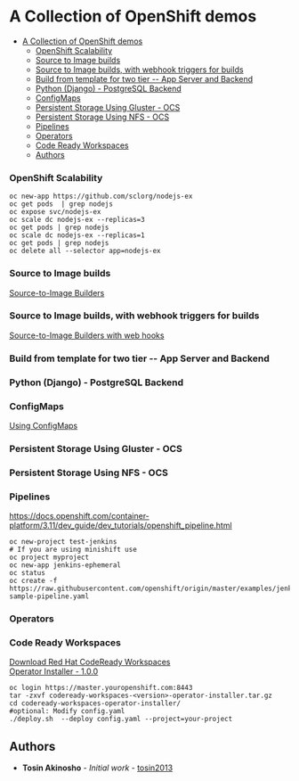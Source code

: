 # A Collection of OpenShift demos

<!-- TOC -->

- [A Collection of OpenShift demos](#a-collection-of-openshift-demos)
    - [OpenShift Scalability](#openshift-scalability)
    - [Source to Image builds](#source-to-image-builds)
    - [Source to Image builds, with webhook triggers for builds](#source-to-image-builds-with-webhook-triggers-for-builds)
    - [Build from template for two tier -- App Server and Backend](#build-from-template-for-two-tier----app-server-and-backend)
    - [Python (Django)  - PostgreSQL Backend](#python-django----postgresql-backend)
    - [ConfigMaps](#configmaps)
    - [Persistent Storage Using Gluster - OCS](#persistent-storage-using-gluster---ocs)
    - [Persistent Storage Using NFS - OCS](#persistent-storage-using-nfs---ocs)
    - [Pipelines](#pipelines)
    - [Operators](#operators)
    - [Code Ready Workspaces](#code-ready-workspaces)
    - [Authors](#authors)

<!-- /TOC -->

### OpenShift Scalability
```
oc new-app https://github.com/sclorg/nodejs-ex
oc get pods  | grep nodejs
oc expose svc/nodejs-ex
oc scale dc nodejs-ex --replicas=3
oc get pods | grep nodejs
oc scale dc nodejs-ex --replicas=1
oc get pods | grep nodejs
oc delete all --selector app=nodejs-ex
```
### Source to Image builds
[Source-to-Image Builders](https://github.com/tosin2013/openshift-demos/blob/master/source-to-image-demo.md)

### Source to Image builds, with webhook triggers for builds
[Source-to-Image Builders with web hooks]()

### Build from template for two tier -- App Server and Backend

### Python (Django)  - PostgreSQL Backend


### ConfigMaps
[Using ConfigMaps](https://github.com/tosin2013/openshift-demos/blob/master/configmaps.md)

### Persistent Storage Using Gluster - OCS

### Persistent Storage Using NFS - OCS

### Pipelines
https://docs.openshift.com/container-platform/3.11/dev_guide/dev_tutorials/openshift_pipeline.html
```
oc new-project test-jenkins
# If you are using minishift use
oc project myproject
oc new-app jenkins-ephemeral
oc status
oc create -f https://raw.githubusercontent.com/openshift/origin/master/examples/jenkins/pipeline/nodejs-sample-pipeline.yaml
```

### Operators

### Code Ready Workspaces
[Download Red Hat CodeReady Workspaces](https://developers.redhat.com/products/codeready-workspaces/download/)  
[Operator Installer - 1.0.0](https://developers.redhat.com/download-manager/file/codeready-workspaces-1.0.0.GA-operator-installer.tar.gz)  
```
oc login https://master.youropenshift.com:8443
tar -zxvf codeready-workspaces-<version>-operator-installer.tar.gz
cd codeready-workspaces-operator-installer/
#optional: Modify config.yaml
./deploy.sh  --deploy config.yaml --project=your-project
```
## Authors

* **Tosin Akinosho** - *Initial work* - [tosin2013](https://github.com/tosin2013)
